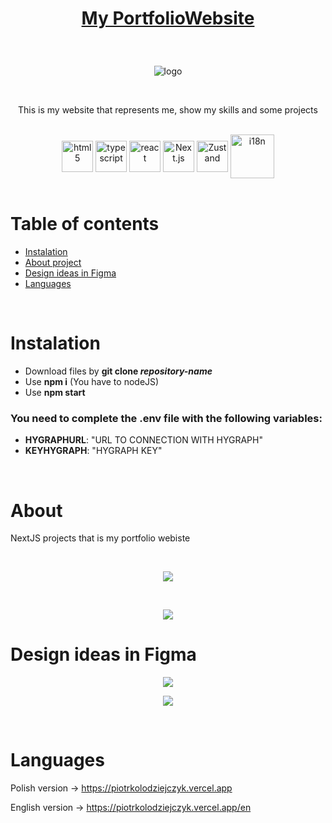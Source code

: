 # <p align="center">[My PortfolioWebsite](https://piotrkolodziejczyk.vercel.app/en)</p>

<br />


<p align="center"> <img src="https://user-images.githubusercontent.com/77500425/194043857-38f91993-df2a-462c-bdb4-815db9eb8f13.png" title="logo" alt="logo"/></p>

<br />

<p align="center"> This is my website that represents me, show my skills and some projects</p>

<br />

<div align="center">

<img src="https://user-images.githubusercontent.com/77500425/161312332-1842468e-46e2-4dc6-8996-4b4cc28bc4fd.png" alt="html5" height="50"  align="center" title="HTML Canvas" />
<img src="https://user-images.githubusercontent.com/77500425/161311954-e03613e7-54b2-4d1b-ac2e-559f8c1e9f2d.png" alt="typescript" height="50"  align="center" title="TS"/>
<img src="https://user-images.githubusercontent.com/77500425/161312615-f3961568-28bb-48fa-9d95-93ecd61337b3.png" alt="react"  height="50" align="center"/>
<img src="https://user-images.githubusercontent.com/77500425/161314348-bd1a1db1-cf7d-4a7d-a870-25f357a2a03d.png" alt="Next.js" height="50"  align="center" title="NextJS"/>
<img src="https://user-images.githubusercontent.com/77500425/188861464-3b5357c0-67b4-4190-9b64-8ce18c5822e4.png" alt="Zustand"  height="50" align="center" title="Zustand is awesome!"/>
<img src="https://user-images.githubusercontent.com/77500425/186013478-fdf4ea21-8745-4c5d-9591-35e45e39c66f.png" title="i18n"  width="70" align="center"/>


</div>

<br />

# Table of contents
* [Instalation](#instalation)
* [About project](#about)
* [Design ideas in Figma](#design-ideas-in-Figma)
* [Languages](#languages)


<br />

# Instalation
- Download files by **git clone _repository-name_**
- Use **npm i** (You have to nodeJS)
- Use **npm start**



### You need to complete the **.env** file with the following variables:
- **HYGRAPHURL**: "URL TO CONNECTION WITH HYGRAPH"
- **KEYHYGRAPH**: "HYGRAPH KEY"

<br />

# About 

NextJS projects that is my portfolio webiste

<br />


<p align="center"> <img src="https://user-images.githubusercontent.com/77500425/194045084-9780701d-56cb-4fac-8281-addd125199fe.png"/><p>

<br />


<p align="center"> <img src="https://user-images.githubusercontent.com/77500425/194046787-5059c0cf-e827-49c4-a27b-6b794c59ef02.png"/><p>



# Design ideas in Figma


<p align="center"> <img src="https://user-images.githubusercontent.com/77500425/194047076-e1fca1ed-1072-44d3-b6ed-a1b5414baf3c.png"/><p>

<p align="center"> <img src="https://user-images.githubusercontent.com/77500425/194047291-99954ebe-c5e3-4a39-97bd-2371657cb540.png"/><p>

<br />

# Languages

Polish version -> https://piotrkolodziejczyk.vercel.app

English version -> https://piotrkolodziejczyk.vercel.app/en

<br />






